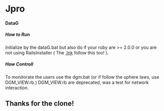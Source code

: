 # Jpro


<h4> DataG </h4>

<h5>How to Run</h5>
Initialize by the dataG.bat
but also do if your ruby are >= 2.0.0 or you are not using RailsInstaller ( The <u>.lnk</u> follow this too! ).

<h5>How Controll</h5>

  To monitorate the users use the dgm.bat (or if follow the uphere laws, use DGM_VIEW.rb.)
  DGM_VIEW.rb are deprecated, was a test for network interaction.



<h2>Thanks for the clone!</h2>
